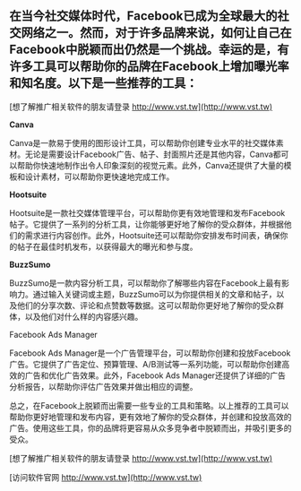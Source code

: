 ## **在当今社交媒体时代，Facebook已成为全球最大的社交网络之一。然而，对于许多品牌来说，如何让自己在Facebook中脱颖而出仍然是一个挑战。幸运的是，有许多工具可以帮助你的品牌在Facebook上增加曝光率和知名度。以下是一些推荐的工具：**

[想了解推广相关软件的朋友请登录 http://www.vst.tw](http://www.vst.tw)

**Canva**

Canva是一款易于使用的图形设计工具，可以帮助你创建专业水平的社交媒体素材。无论是需要设计Facebook广告、帖子、封面照片还是其他内容，Canva都可以帮助你快速地制作出令人印象深刻的视觉元素。此外，Canva还提供了大量的模板和设计素材，可以帮助你更快速地完成工作。

**Hootsuite**

Hootsuite是一款社交媒体管理平台，可以帮助你更有效地管理和发布Facebook帖子。它提供了一系列的分析工具，让你能够更好地了解你的受众群体，并根据他们的需求进行内容创作。此外，Hootsuite还可以帮助你安排发布时间表，确保你的帖子在最佳时机发布，以获得最大的曝光和参与度。

**BuzzSumo**

BuzzSumo是一款内容分析工具，可以帮助你了解哪些内容在Facebook上最有影响力。通过输入关键词或主题，BuzzSumo可以为你提供相关的文章和帖子，以及他们的分享次数、评论和点赞数等数据。这可以帮助你更好地了解你的受众群体，以及他们对什么样的内容感兴趣。

Facebook Ads Manager

Facebook Ads Manager是一个广告管理平台，可以帮助你创建和投放Facebook广告。它提供了广告定位、预算管理、A/B测试等一系列功能，可以帮助你创建高效的广告和优化广告效果。此外，Facebook Ads Manager还提供了详细的广告分析报告，以帮助你评估广告效果并做出相应的调整。

总之，在Facebook上脱颖而出需要一些专业的工具和策略。以上推荐的工具可以帮助你更好地管理和发布内容，更有效地了解你的受众群体，并创建和投放高效的广告。使用这些工具，你的品牌将更容易从众多竞争者中脱颖而出，并吸引更多的受众。

[想了解推广相关软件的朋友请登录 http://www.vst.tw](http://www.vst.tw)


[访问软件官网 http://www.vst.tw](http://www.vst.tw)
